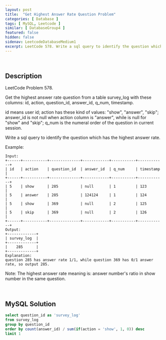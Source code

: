 ```yaml
---
layout: post
title:  "Get Highest Answer Rate Question Problem"
categories: [ Database ]
tags: [ MySQL, Leetcode ]
similar: [ DatabaseGroup4 ]
featured: false
hidden: false
sidenav: LeetcodeDatabaseMedium1
excerpt: LeetCode 578. Write a sql query to identify the question which has the highest answer rate.
---
```


<br />

## Description

LeetCode Problem 578. 

Get the highest answer rate question from a table survey_log with these columns: id, action, question_id, answer_id, q_num, timestamp.

id means user id; action has these kind of values: "show", "answer", "skip"; answer_id is not null when action column is "answer", while is null for "show" and "skip"; q_num is the numeral order of the question in current session.

Write a sql query to identify the question which has the highest answer rate.

Example:

```
Input:
+------+-----------+--------------+------------+-----------+------------+
| id   | action    | question_id  | answer_id  | q_num     | timestamp  |
+------+-----------+--------------+------------+-----------+------------+
| 5    | show      | 285          | null       | 1         | 123        |
| 5    | answer    | 285          | 124124     | 1         | 124        |
| 5    | show      | 369          | null       | 2         | 125        |
| 5    | skip      | 369          | null       | 2         | 126        |
+------+-----------+--------------+------------+-----------+------------+
Output:
+-------------+
| survey_log  |
+-------------+
|    285      |
+-------------+
Explanation:
question 285 has answer rate 1/1, while question 369 has 0/1 answer rate, so output 285.
```

Note: The highest answer rate meaning is: answer number's ratio in show number in the same question.

<br />

## MySQL Solution


```sql
select question_id as 'survey_log'
from survey_log
group by question_id
order by count(answer_id) / sum(if(action = 'show', 1, 0)) desc
limit 1
```
